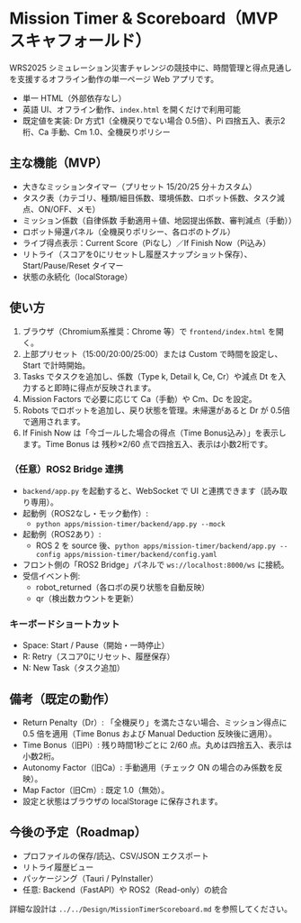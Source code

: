 # Mission Timer & Scoreboard（MVP スキャフォールド）

WRS2025 シミュレーション災害チャレンジの競技中に、時間管理と得点見通しを支援するオフライン動作の単一ページ Web アプリです。

- 単一 HTML（外部依存なし）
- 英語 UI、オフライン動作、`index.html` を開くだけで利用可能
- 既定値を実装: Dr 方式1（全機戻りでない場合 0.5倍）、Pi 四捨五入、表示2桁、Ca 手動、Cm 1.0、全機戻りポリシー

## 主な機能（MVP）
- 大きなミッションタイマー（プリセット 15/20/25 分＋カスタム）
- タスク表（カテゴリ、種類/細目係数、環境係数、ロボット係数、タスク減点、ON/OFF、メモ）
- ミッション係数（自律係数 手動適用＋値、地図提出係数、審判減点（手動））
- ロボット帰還パネル（全機戻りポリシー、各ロボのトグル）
- ライブ得点表示：Current Score（Piなし）／If Finish Now（Pi込み）
- リトライ（スコアを0にリセットし履歴スナップショット保存）、Start/Pause/Reset タイマー
- 状態の永続化（localStorage）

## 使い方
1) ブラウザ（Chromium系推奨：Chrome 等）で `frontend/index.html` を開く。
2) 上部プリセット（15:00/20:00/25:00）または Custom で時間を設定し、Start で計時開始。
3) Tasks でタスクを追加し、係数（Type k, Detail k, Ce, Cr）や減点 Dt を入力すると即時に得点が反映されます。
4) Mission Factors で必要に応じて Ca（手動）や Cm、Dc を設定。
5) Robots でロボットを追加し、戻り状態を管理。未帰還があると Dr が 0.5倍で適用されます。
6) If Finish Now は「今ゴールした場合の得点（Time Bonus込み）」を表示します。Time Bonus は 残秒×2/60 点で四捨五入、表示は小数2桁です。

### （任意）ROS2 Bridge 連携
- `backend/app.py` を起動すると、WebSocket で UI と連携できます（読み取り専用）。
- 起動例（ROS2なし・モック動作）:
  - `python apps/mission-timer/backend/app.py --mock`
- 起動例（ROS2あり）:
  - ROS 2 を source 後、`python apps/mission-timer/backend/app.py --config apps/mission-timer/backend/config.yaml`
- フロント側の「ROS2 Bridge」パネルで `ws://localhost:8000/ws` に接続。
- 受信イベント例:
  - robot_returned（各ロボの戻り状態を自動反映）
  - qr（検出数カウントを更新）

### キーボードショートカット
- Space: Start / Pause（開始・一時停止）
- R: Retry（スコア0にリセット、履歴保存）
- N: New Task（タスク追加）

## 備考（既定の動作）
- Return Penalty（Dr）: 「全機戻り」を満たさない場合、ミッション得点に 0.5 倍を適用（Time Bonus および Manual Deduction 反映後に適用）。
- Time Bonus（旧Pi）: 残り時間1秒ごとに 2/60 点。丸めは四捨五入、表示は小数2桁。
- Autonomy Factor（旧Ca）: 手動適用（チェック ON の場合のみ係数を反映）。
- Map Factor（旧Cm）: 既定 1.0（無効）。
- 設定と状態はブラウザの localStorage に保存されます。

## 今後の予定（Roadmap）
- プロファイルの保存/読込、CSV/JSON エクスポート
- リトライ履歴ビュー
- パッケージング（Tauri / PyInstaller）
- 任意: Backend（FastAPI）や ROS2（Read-only）の統合

詳細な設計は `../../Design/MissionTimerScoreboard.md` を参照してください。
